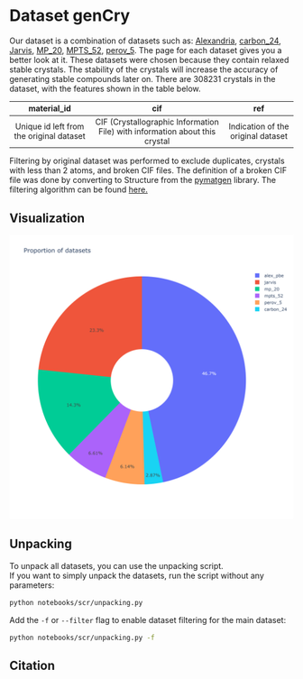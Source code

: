 # Dataset genCry
Our dataset is a combination of datasets such as: [Alexandria](alexandria/), [carbon_24](carbon_24/), [Jarvis](Jarvis/), [MP_20](mp_20/), [MPTS_52](mpts_52/), [perov_5](perov_5/). The page for each dataset gives you a better look at it. These datasets were chosen because they contain relaxed stable crystals. The stability of the crystals will increase the accuracy of generating stable compounds later on. There are 308231 crystals in the dataset, with the features shown in the table below.

| material_id | cif | ref |
|:--------------:|:-----:|:-----:|
| Unique id left from the original dataset | CIF (Crystallographic Information File) with information about this crystal | Indication of the original dataset |

Filtering by original dataset was performed to exclude duplicates, crystals with less than 2 atoms, and broken CIF files. The definition of a broken CIF file was done by converting to Structure from the [pymatgen](https://pymatgen.org/) library. The filtering algorithm can be found [here.](../notebooks/scr/data_utils.py)

## Visualization

<p align="center">
  <img src="../plots/proportion_of_datasets.png" />
</p>

## Unpacking

To unpack all datasets, you can use the unpacking script.  
If you want to simply unpack the datasets, run the script without any parameters:
```bash
python notebooks/scr/unpacking.py
```
Add the `-f` or `--filter` flag to enable dataset filtering for the main dataset:
```bash
python notebooks/scr/unpacking.py -f
```

## Citation